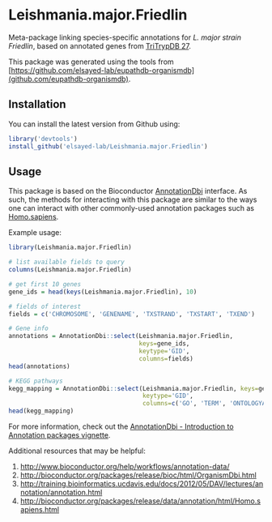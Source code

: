 # Leishmania.major.Friedlin

Meta-package linking species-specific annotations for *L. major strain Friedlin*, based on
annotated genes from [TriTrypDB 27](http://tritrypdb.org/tritrypdb/).

This package was generated using the tools from
[https://github.com/elsayed-lab/eupathdb-organismdb](github.com/eupathdb-organismdb).

Installation
------------

You can install the latest version from Github using:

``` r
library('devtools')
install_github('elsayed-lab/Leishmania.major.Friedlin')
```

Usage
-----

This package is based on the Bioconductor
[AnnotationDbi](http://www.bioconductor.org/packages/release/bioc/html/AnnotationDbi.html)
interface. As such, the methods for interacting with this package are similar
to the ways one can interact with other commonly-used annotation packages such as
[Homo.sapiens](http://bioconductor.org/packages/release/data/annotation/html/Homo.sapiens.html).

Example usage:

```r
library(Leishmania.major.Friedlin)

# list available fields to query
columns(Leishmania.major.Friedlin)

# get first 10 genes
gene_ids = head(keys(Leishmania.major.Friedlin), 10)

# fields of interest
fields = c('CHROMOSOME', 'GENENAME', 'TXSTRAND', 'TXSTART', 'TXEND')

# Gene info
annotations = AnnotationDbi::select(Leishmania.major.Friedlin, 
                                    keys=gene_ids, 
                                    keytype='GID', 
                                    columns=fields)
head(annotations)

# KEGG pathways
kegg_mapping = AnnotationDbi::select(Leishmania.major.Friedlin, keys=gene_ids, 
                                     keytype='GID',
                                     columns=c('GO', 'TERM', 'ONTOLOGYALL'))
head(kegg_mapping)
```

For more information, check out the [AnnotationDbi - Introduction to Annotation
packages vignette](http://www.bioconductor.org/packages/release/bioc/vignettes/AnnotationDbi/inst/doc/IntroToAnnotationPackages.pdf).

Additional resources that may be helpful:

1. http://www.bioconductor.org/help/workflows/annotation-data/
2. http://bioconductor.org/packages/release/bioc/html/OrganismDbi.html
3. http://training.bioinformatics.ucdavis.edu/docs/2012/05/DAV/lectures/annotation/annotation.html
4. http://bioconductor.org/packages/release/data/annotation/html/Homo.sapiens.html
